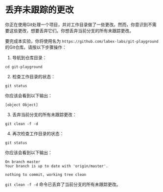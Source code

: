 # 丢弃未跟踪的更改

你正在使用Git处理一个项目，并对工作目录做了一些更改。然而，你意识到不需要这些更改，想要丢弃它们。你想丢弃当前分支的所有未跟踪更改。

要完成本实验，你将使用名为 `https://github.com/labex-labs/git-playground` 的Git仓库。请按以下步骤操作：

1. 导航到仓库目录：

```shell
cd git-playground
```

2. 检查工作目录的状态：

```shell
git status
```

你应该会看到以下输出：

```shell
[object Object]
```

3. 丢弃当前分支的所有未跟踪更改：

```shell
git clean -f -d
```

4. 再次检查工作目录的状态：

```shell
git status
```

你应该会看到以下输出：

```shell
On branch master
Your branch is up to date with 'origin/master'.

nothing to commit, working tree clean
```

`git clean -f -d` 命令已丢弃了当前分支的所有未跟踪更改。
